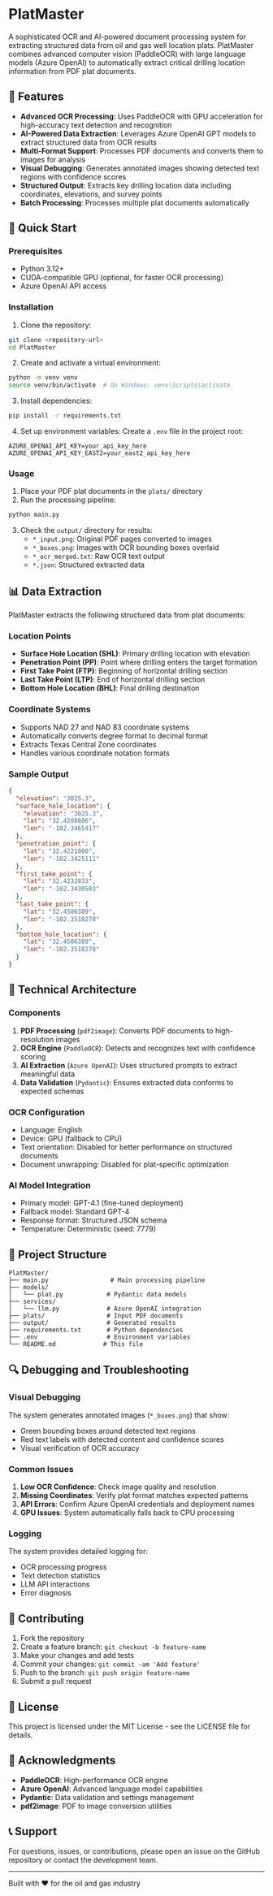 # PlatMaster

A sophisticated OCR and AI-powered document processing system for extracting structured data from oil and gas well location plats. PlatMaster combines advanced computer vision (PaddleOCR) with large language models (Azure OpenAI) to automatically extract critical drilling location information from PDF plat documents.

## 🌟 Features

- **Advanced OCR Processing**: Uses PaddleOCR with GPU acceleration for high-accuracy text detection and recognition
- **AI-Powered Data Extraction**: Leverages Azure OpenAI GPT models to extract structured data from OCR results
- **Multi-Format Support**: Processes PDF documents and converts them to images for analysis
- **Visual Debugging**: Generates annotated images showing detected text regions with confidence scores
- **Structured Output**: Extracts key drilling location data including coordinates, elevations, and survey points
- **Batch Processing**: Processes multiple plat documents automatically

## 🚀 Quick Start

### Prerequisites

- Python 3.12+
- CUDA-compatible GPU (optional, for faster OCR processing)
- Azure OpenAI API access

### Installation

1. Clone the repository:
```bash
git clone <repository-url>
cd PlatMaster
```

2. Create and activate a virtual environment:
```bash
python -m venv venv
source venv/bin/activate  # On Windows: venv\Scripts\activate
```

3. Install dependencies:
```bash
pip install -r requirements.txt
```

4. Set up environment variables:
Create a `.env` file in the project root:
```env
AZURE_OPENAI_API_KEY=your_api_key_here
AZURE_OPENAI_API_KEY_EAST2=your_east2_api_key_here
```

### Usage

1. Place your PDF plat documents in the `plats/` directory
2. Run the processing pipeline:
```bash
python main.py
```

3. Check the `output/` directory for results:
   - `*_input.png`: Original PDF pages converted to images
   - `*_boxes.png`: Images with OCR bounding boxes overlaid
   - `*_ocr_merged.txt`: Raw OCR text output
   - `*.json`: Structured extracted data

## 📊 Data Extraction

PlatMaster extracts the following structured data from plat documents:

### Location Points
- **Surface Hole Location (SHL)**: Primary drilling location with elevation
- **Penetration Point (PP)**: Point where drilling enters the target formation
- **First Take Point (FTP)**: Beginning of horizontal drilling section
- **Last Take Point (LTP)**: End of horizontal drilling section
- **Bottom Hole Location (BHL)**: Final drilling destination

### Coordinate Systems
- Supports NAD 27 and NAD 83 coordinate systems
- Automatically converts degree format to decimal format
- Extracts Texas Central Zone coordinates
- Handles various coordinate notation formats

### Sample Output
```json
{
  "elevation": "3025.3",
  "surface_hole_location": {
    "elevation": "3025.3",
    "lat": "32.4208806",
    "lon": "-102.3465417"
  },
  "penetration_point": {
    "lat": "32.4221000",
    "lon": "-102.3425111"
  },
  "first_take_point": {
    "lat": "32.4232833",
    "lon": "-102.3430583"
  },
  "last_take_point": {
    "lat": "32.4506389",
    "lon": "-102.3518278"
  },
  "bottom_hole_location": {
    "lat": "32.4506389",
    "lon": "-102.3518278"
  }
}
```

## 🔧 Technical Architecture

### Components

1. **PDF Processing** (`pdf2image`): Converts PDF documents to high-resolution images
2. **OCR Engine** (`PaddleOCR`): Detects and recognizes text with confidence scoring
3. **AI Extraction** (`Azure OpenAI`): Uses structured prompts to extract meaningful data
4. **Data Validation** (`Pydantic`): Ensures extracted data conforms to expected schemas

### OCR Configuration
- Language: English
- Device: GPU (fallback to CPU)
- Text orientation: Disabled for better performance on structured documents
- Document unwrapping: Disabled for plat-specific optimization

### AI Model Integration
- Primary model: GPT-4.1 (fine-tuned deployment)
- Fallback model: Standard GPT-4
- Response format: Structured JSON schema
- Temperature: Deterministic (seed: 7779)

## 📁 Project Structure

```
PlatMaster/
├── main.py                 # Main processing pipeline
├── models/
│   └── plat.py            # Pydantic data models
├── services/
│   └── llm.py             # Azure OpenAI integration
├── plats/                 # Input PDF documents
├── output/                # Generated results
├── requirements.txt       # Python dependencies
├── .env                   # Environment variables
└── README.md             # This file
```

## 🔍 Debugging and Troubleshooting

### Visual Debugging
The system generates annotated images (`*_boxes.png`) that show:
- Green bounding boxes around detected text regions
- Red text labels with detected content and confidence scores
- Visual verification of OCR accuracy

### Common Issues

1. **Low OCR Confidence**: Check image quality and resolution
2. **Missing Coordinates**: Verify plat format matches expected patterns
3. **API Errors**: Confirm Azure OpenAI credentials and deployment names
4. **GPU Issues**: System automatically falls back to CPU processing

### Logging
The system provides detailed logging for:
- OCR processing progress
- Text detection statistics
- LLM API interactions
- Error diagnosis

## 🤝 Contributing

1. Fork the repository
2. Create a feature branch: `git checkout -b feature-name`
3. Make your changes and add tests
4. Commit your changes: `git commit -am 'Add feature'`
5. Push to the branch: `git push origin feature-name`
6. Submit a pull request

## 📄 License

This project is licensed under the MIT License - see the LICENSE file for details.

## 🙏 Acknowledgments

- **PaddleOCR**: High-performance OCR engine
- **Azure OpenAI**: Advanced language model capabilities
- **Pydantic**: Data validation and settings management
- **pdf2image**: PDF to image conversion utilities

## 📞 Support

For questions, issues, or contributions, please open an issue on the GitHub repository or contact the development team.

---

Built with ❤️ for the oil and gas industry
